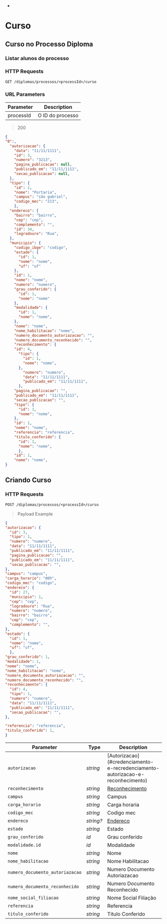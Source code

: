 *
# Curso

## Curso no Processo Diploma

### Listar alunos do processo

### HTTP Requests
`GET /diplomas/processos/<processId>/curso`

### URL Parameters

| Parameter | Description                  |
| --------- | ---------------------------- |
| processId    | O ID do processo |

> 200

```json
{
"0":,
  "autorizacao": {
    "data": "11/11/1111",
    "id": 3,
    "numero": "3213",
    "pagina_publicacao": null,
    "publicado_em": "11/11/1111",
    "secao_publicacao": null,
  },
  "tipo": {
    "id": 1,
    "nome": "Portaria",
    "campus": "são gabriel",
    "codigo_mec": "213",
    },
  "endereco": {
    "bairro": "bairro",
    "cep": "cep",
    "complemento": "",
    "id": 34,
    "logradouro": "Rua",
  },
  "municipio": {
    "codigo_ibge": "codigo",
    "estado": {
      "id": 1,
      "nome": "nome",
      "uf": "uf"
    },
    "id": 1,
    "nome": "nome",
    "numero": "numero",
    "grau_conferido": {
      "id": 1,
      "nome": "nome"
    },
    "modalidade": {
      "id": 1,
      "nome": "nome",
    },
    "nome": "nome",
    "nome_habilitacao": "nome",
    "numero_documento_autoriazacao": "",
    "numero_documento_reconhecido": "",
    "reconhecimento": {
    "id": 4,
      "tipo": {
        "id": 1,
        "nome": "nome",
      },
        "numero": "numero",
        "data": "11/11/1111",
        "publicado_em": "11/11/1111",
      },
    "pagina_publicacao": "",
    "publicado_em": "11/11/1111",
    "secao_publicacao": "",
    "tipo": {
      "id": 1,
      "nome": "nome",
    },
    "id": 1,
    "nome": "nome",
    "referencia": "referencia",
    "titulo_conferido": {
      "id": 1,
      "nome": "nome",
      },
    "id": 1,
    "nome": "nome",
}
```
## Criando Curso

### HTTP Requests
`POST /diplomas/processos/<processId>/curso`

> Payload Example

```json
{
"autorizacao": {
  "id": 3,
  "tipo": 1,
  "numero": "numero",
  "data": "11/11/1111",
  "publicado_em": "11/11/1111",
  "pagina_publicacao": "",
  "publicado_em": "11/11/1111",
  "secao_publicacao": "",
},
"campus": "campus",
"carga_horario": "00h",
"codigo_mec": "codigo",
"endereco": {
  "id": 27,
  "municipio": 1,
  "cep": "cep",
  "logradouro": "Rua",
  "numero": "numero",
  "bairro": "bairro",
  "cep": "cep",
  "complemento": "",
},
"estado": {
  "id": 1,
  "nome": "nome",
  "uf": "uf",
  },
"grau_conferido": 1,
"modalidade": 1,
"nome": "nome",
"nome_habilitacao": "nome",
"numero_documento_autoriazacao": "",
"numero_documento_reconhecido": "",
"reconhecimento": {
  "id": 4,
  "tipo": 1,
  "numero": "numero",
  "data": "11/11/1111",
  "publicado_em": "11/11/1111",
  "secao_publicacao": "",
},

"referencia": "referencia",
"titulo_conferido": 1,
}

```

| Parameter                  | Type      | Description                               |
| -------------------------- | --------- | ----------------------------------------- |
| `autorizacao`              | _string_  | [Autorizacao] (#credenciamento-e-recredenciamento-autorizacao-e-reconhecimento)|
| `reconhecimento`           | _string_  | [Reconhecimento](#endereco)               |
| `campus`                   | _string_  | Campus                                    |
| `carga_horario`            | _string_  | Carga horaria                             |
| `codigo_mec`               | _string_  | Codigo mec                                |
| `endereco`                 | _string?_ | [Endereco](#endereco)                     |
| `estado`                   | _string_  | Estado                                    |
| `grau_conferido`           | _id_      | Grau conferido                            |
| `modalidade.id`            | _id_      | Modalidade                                |
| `nome`                     | _string_  | Nome                                      |
| `nome_habilitacao`         | _string_  | Nome Habilitacao                          |
| `numero_documento_autoriazacao`| _string_  | Numero Documento Autoriazacao         |
| `numero_documento_reconhecido` | _string_  | Numero Documento Reconhecido          |
| `nome_social_filiacao`     | _string_  | Nome Social Filiação                      |
| `referencia`               | _string_  | Referencia                                |
| `titulo_conferido`         | _string_  | Titulo Conferido                          |
